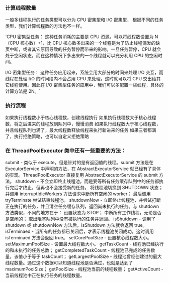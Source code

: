 ### 计算线程数量

一般多线程执行的任务类型可以分为 CPU 密集型和 I/O 密集型，
根据不同的任务类型，我们计算线程数的方法也不一样。

`CPU 密集型任务：
这种任务消耗的主要是 CPU 资源，可以将线程数设置为 N（CPU 核心数）+1，比 CPU 核心数多出来的一个线程是为了防止线程偶发的缺页中断，或者其它原因导致的任务暂停而带来的影响。一旦任务暂停，CPU 就会处于空闲状态，而在这种情况下多出来的一个线程就可以充分利用 CPU 的空闲时间。

I/O 密集型任务：
这种任务应用起来，系统会用大部分的时间来处理 I/O 交互，而线程在处理 I/O 的时间段内不会占用 CPU 来处理，这时就可以将 CPU 交出给其它线程使用。因此在 I/O 密集型任务的应用中，我们可以多配置一些线程，具体的计算方法是 2N。`

### 执行流程

如果执行线程数小于核心线程数，创建线程执行
如果执行线程数大于核心线程数，将之后进来的线程放到队列中，慢慢消费
如果执行线程数大于核心线程数，并且线程队列也满了，最大线程数释放线程来执行新进来的任务
如果三者都满了，执行拒绝策略，也可以自定义拒绝策略

### 在 ThreadPoolExecutor 类中还有一些重要的方法：

submit - 类似于 execute，但是针对的是有返回值的线程。submit 方法是在 ExecutorService 中声明的方法，在 AbstractExecutorService 就已经有了具体的实现。ThreadPoolExecutor 直接复用 AbstractExecutorService 的 submit 方法。
shutdown - 不会立即终止线程池，而是要等所有任务缓存队列中的任务都执行完后才终止，但再也不会接受新的任务。
将线程池切换到 SHUTDOWN 状态；
并调用 interruptIdleWorkers 方法请求中断所有空闲的 worker；
最后调用 tryTerminate 尝试结束线程池。
shutdownNow - 立即终止线程池，并尝试打断正在执行的任务，并且清空任务缓存队列，返回尚未执行的任务。与 shutdown 方法类似，不同的地方在于：
设置状态为 STOP；
中断所有工作线程，无论是否是空闲的；
取出阻塞队列中没有被执行的任务并返回。
isShutdown - 调用了 shutdown 或 shutdownNow 方法后，isShutdown 方法就会返回 true。
isTerminaed - 当所有的任务都已关闭后，才表示线程池关闭成功，这时调用 isTerminaed 方法会返回 true。
setCorePoolSize - 设置核心线程数大小。
setMaximumPoolSize - 设置最大线程数大小。
getTaskCount - 线程池已经执行的和未执行的任务总数；
getCompletedTaskCount - 线程池已完成的任务数量，该值小于等于 taskCount；
getLargestPoolSize - 线程池曾经创建过的最大线程数量。通过这个数据可以知道线程池是否满过，也就是达到了 maximumPoolSize；
getPoolSize - 线程池当前的线程数量；
getActiveCount - 当前线程池中正在执行任务的线程数量。